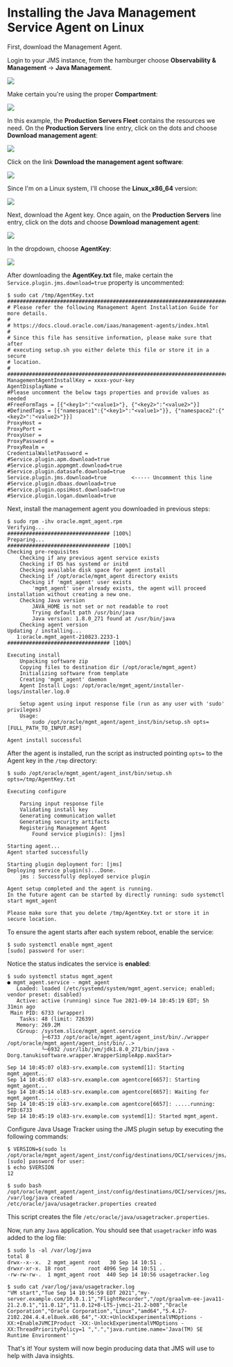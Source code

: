 # Installing the Java Management Service Agent on Linux


First, download the Management Agent.

Login to your JMS instance, from the hamburger choose **Observability & Management** -> **Java Management**.

![](images/jms-oci-6.png)

Make certain you're using the proper **Compartment**:

![](images/jms-oci-8.png)

In this example, the **Production Servers Fleet** contains the resources we need.  On the **Production Servers** line entry, click on the dots and choose **Download management agent**:

![](images/jms-oci-5.png)

Click on the link **Download the management agent software**:

![](images/jms-oci-4.png)

Since I'm on a Linux system, I'll choose the **Linux_x86_64** version:

![](images/jms-oci-9.png)

Next, download the Agent key. Once again, on the **Production Servers** line entry, click on the dots and choose **Download management agent**:

![](images/jms-oci-5.png)

In the dropdown, choose **AgentKey**:

![](images/jms-oci-3.png)


After downloading the **AgentKey.txt** file, make certain the `Service.plugin.jms.download=true` property is uncommented:

```
$ sudo cat /tmp/AgentKey.txt
########################################################################
# Please refer the following Management Agent Installation Guide for more details.
#
# https://docs.cloud.oracle.com/iaas/management-agents/index.html
#
# Since this file has sensitive information, please make sure that after
# executing setup.sh you either delete this file or store it in a secure
# location.
#
########################################################################
ManagementAgentInstallKey = xxxx-your-key
AgentDisplayName = 
#Please uncomment the below tags properties and provide values as needed
#FreeFormTags = [{"<key1>":"<value1>"}, {"<key2>":"<value2>"}]
#DefinedTags = [{"namespace1":{"<key1>":"<value1>"}}, {"namespace2":{"<key2>":"<value2>"}}]
ProxyHost = 
ProxyPort = 
ProxyUser = 
ProxyPassword = 
ProxyRealm = 
CredentialWalletPassword = 
#Service.plugin.apm.download=true
#Service.plugin.appmgmt.download=true
#Service.plugin.datasafe.download=true
Service.plugin.jms.download=true        <----- Uncomment this line
#Service.plugin.dbaas.download=true
#Service.plugin.opsiHost.download=true
#Service.plugin.logan.download=true
```

Next, install the management agent you downloaded in previous steps:

```
$ sudo rpm -ihv oracle.mgmt_agent.rpm 
Verifying...                          ################################# [100%]
Preparing...                          ################################# [100%]
Checking pre-requisites
	Checking if any previous agent service exists
	Checking if OS has systemd or initd
	Checking available disk space for agent install
	Checking if /opt/oracle/mgmt_agent directory exists
	Checking if 'mgmt_agent' user exists
		'mgmt_agent' user already exists, the agent will proceed installation without creating a new one.
	Checking Java version
		JAVA_HOME is not set or not readable to root
		Trying default path /usr/bin/java
		Java version: 1.8.0_271 found at /usr/bin/java
	Checking agent version
Updating / installing...
   1:oracle.mgmt_agent-210823.2233-1  ################################# [100%]

Executing install
	Unpacking software zip
	Copying files to destination dir (/opt/oracle/mgmt_agent)
	Initializing software from template
	Creating 'mgmt_agent' daemon
	Agent Install Logs: /opt/oracle/mgmt_agent/installer-logs/installer.log.0

	Setup agent using input response file (run as any user with 'sudo' privileges)
	Usage:
		sudo /opt/oracle/mgmt_agent/agent_inst/bin/setup.sh opts=[FULL_PATH_TO_INPUT.RSP] 

Agent install successful
```

After the agent is installed, run the script as instructed pointing `opts=` to the Agent key in the `/tmp` directory:

```
$ sudo /opt/oracle/mgmt_agent/agent_inst/bin/setup.sh opts=/tmp/AgentKey.txt

Executing configure

	Parsing input response file
	Validating install key
	Generating communication wallet
	Generating security artifacts
	Registering Management Agent
		Found service plugin(s): [jms]

Starting agent...
Agent started successfully

Starting plugin deployment for: [jms]
Deploying service plugin(s)...Done.
	jms : Successfully deployed service plugin

Agent setup completed and the agent is running.
In the future agent can be started by directly running: sudo systemctl start mgmt_agent

Please make sure that you delete /tmp/AgentKey.txt or store it in secure location.
```

To ensure the agent starts after each system reboot, enable the service:

```
$ sudo systemctl enable mgmt_agent
[sudo] password for user: 
```

Notice the status indicates the service is **enabled**:
```
$ sudo systemctl status mgmt_agent
● mgmt_agent.service - mgmt_agent
   Loaded: loaded (/etc/systemd/system/mgmt_agent.service; enabled; vendor preset: disabled)
   Active: active (running) since Tue 2021-09-14 10:45:19 EDT; 5h 31min ago
 Main PID: 6733 (wrapper)
    Tasks: 48 (limit: 72639)
   Memory: 269.2M
   CGroup: /system.slice/mgmt_agent.service
           ├─6733 /opt/oracle/mgmt_agent/agent_inst/bin/./wrapper /opt/oracle/mgmt_agent/agent_inst/bin/..>
           └─6932 /usr/lib/jvm/jdk1.8.0_271/bin/java -Dorg.tanukisoftware.wrapper.WrapperSimpleApp.maxStar>

Sep 14 10:45:07 ol83-srv.example.com systemd[1]: Starting mgmt_agent...
Sep 14 10:45:07 ol83-srv.example.com agentcore[6657]: Starting mgmt_agent...
Sep 14 10:45:14 ol83-srv.example.com agentcore[6657]: Waiting for mgmt_agent.........
Sep 14 10:45:19 ol83-srv.example.com agentcore[6657]: .....running: PID:6733
Sep 14 10:45:19 ol83-srv.example.com systemd[1]: Started mgmt_agent.

```

Configure Java Usage Tracker using the JMS plugin setup by executing the following commands:

```
$ VERSION=$(sudo ls /opt/oracle/mgmt_agent/agent_inst/config/destinations/OCI/services/jms/)
[sudo] password for user: 
$ echo $VERSION
12
```
```
$ sudo bash /opt/oracle/mgmt_agent/agent_inst/config/destinations/OCI/services/jms/"${VERSION}"/scripts/setup.sh
﻿/var/log/java created
/etc/oracle/java/usagetracker.properties created
```

This script creates the file `/etc/oracle/java/usagetracker.properties`.

Now, run any `Java` application.  You should see that `usagetracker` info was added to the log file:

```
$ sudo ls -al /var/log/java
total 8
drwx--x--x.  2 mgmt_agent root   30 Sep 14 10:51 .
drwxr-xr-x. 18 root       root 4096 Sep 14 10:51 ..
-rw-rw-rw-.  1 mgmt_agent root  440 Sep 14 10:56 usagetracker.log
```
```
$ sudo cat /var/log/java/usagetracker.log
"VM start","Tue Sep 14 10:56:59 EDT 2021","my-server.example.com/10.0.1.1","FlightRecorder","/opt/graalvm-ee-java11-21.2.0.1","11.0.12","11.0.12+8-LTS-jvmci-21.2-b08","Oracle Corporation","Oracle Corporation","Linux","amd64","5.4.17-2102.204.4.4.el8uek.x86_64","-XX:+UnlockExperimentalVMOptions -XX:+EnableJVMCIProduct -XX:-UnlockExperimentalVMOptions -XX:ThreadPriorityPolicy=1 ",".","java.runtime.name='Java(TM) SE Runtime Environment' "
```

That's it!  Your system will now begin producing data that JMS will use to help with Java insights.
